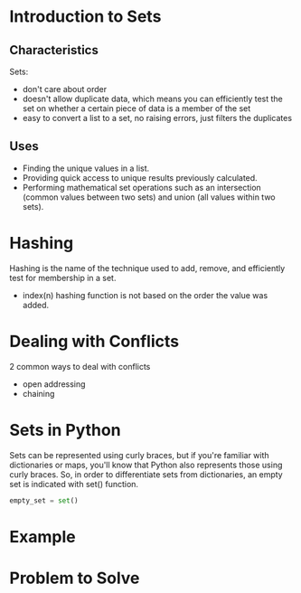 
# Introduction to Sets
## Characteristics
Sets:
- don't care about order
- doesn't allow duplicate data, which means you can efficiently test the set on whether a certain piece of data is a member of the set
- easy to convert a list to a set, no raising errors, just filters the duplicates

## Uses
- Finding the unique values in a list.
- Providing quick access to unique results previously calculated. 
- Performing mathematical set operations such as an intersection (common values between two sets) and union (all values within two sets).

# Hashing

Hashing is the name of the technique used to add, remove, and efficiently test for membership in a set. 
- index(n) hashing function is not based on the order the value was added.

# Dealing with Conflicts

2 common ways to deal with conflicts
- open addressing
- chaining

# Sets in Python

Sets can be represented using curly braces, but if you're familiar with dictionaries or maps, you'll know that Python also represents those using curly braces. So, in order to differentiate sets from dictionaries, an empty set is indicated with set() function.

``` python
empty_set = set()
```



# Example

# Problem to Solve

